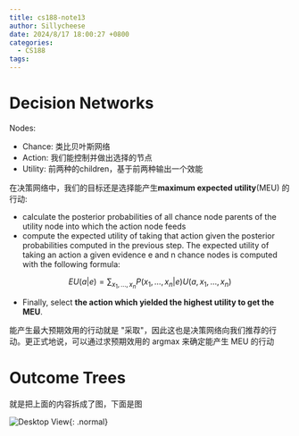 ```yaml
---
title: cs188-note13
author: Sillycheese
date: 2024/8/17 18:00:27 +0800
categories:
  - CS188
tags:
---
```

# Decision Networks

Nodes:

- Chance: 类比贝叶斯网络
- Action: 我们能控制并做出选择的节点
- Utility: 前两种的children，基于前两种输出一个效能

在决策网络中，我们的目标还是选择能产生**maximum expected utility**(MEU) 的行动:

- calculate the posterior probabilities of all chance node parents of the utility node into which the action node feeds
- compute the expected utility of taking that action given the posterior probabilities computed in the previous step. The expected utility of taking an action a given evidence e and n chance nodes is computed with the following formula:

$$
EU(a|e) = \sum_{x_1, \ldots, x_n} P(x_1, \ldots, x_n | e) U(a, x_1, \ldots, x_n)
$$

- Finally, select **the action which yielded the highest utility to get the MEU**.

能产生最大预期效用的行动就是 "采取"，因此这也是决策网络向我们推荐的行动。更正式地说，可以通过求预期效用的 argmax 来确定能产生 MEU 的行动

# Outcome Trees 

就是把上面的内容拆成了图，下面是图

![Desktop View](https://imgse.com/i/pACWYXn){: .normal}

